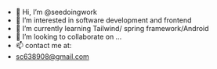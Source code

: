 - 👋 Hi, I’m @seedoingwork
- 👀 I’m interested in software development and frontend
- 🌱 I’m currently learning Tailwind/ spring framework/Android
- 💞️ I’m looking to collaborate on ...
- 📫 contact me at:
- sc638908@gmail.com

<!---
seedoingwork/seedoingwork is a ✨ special ✨ repository because its `README.md` (this file) appears on your GitHub profile.
You can click the Preview link to take a look at your changes.
--->

